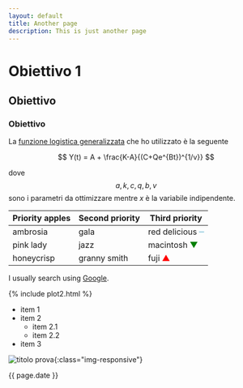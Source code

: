 ```yaml
---
layout: default
title: Another page
description: This is just another page
---
```


# Obiettivo 1
## Obiettivo
### Obiettivo

La [funzione logistica generalizzata](https://en.wikipedia.org/wiki/Generalised_logistic_function) che ho utilizzato è la seguente

$$
Y(t) = A + \frac{K-A}{(C+Qe^{Bt})^{1/v}}
$$

dove $$a, k, c, q, b, v$$ sono i parametri da ottimizzare mentre $x$ è la variabile indipendente.

  
| Priority apples | Second priority | Third priority |
|-------|--------|---------|
| ambrosia | gala | red delicious <font color="lightblue">&#9473;</font> |
| pink lady | jazz | macintosh  <font color="green">&#x25BC;</font> |
| honeycrisp | granny smith | fuji  <font color="red">&#x25B2;</font>  |


I usually search using [Google](https://www.google.com "Google").

{% include plot2.html %}

* item 1
* item 2
  * item 2.1
  * item 2.2
* item 3

![titolo prova](https://eli.thegreenplace.net/images/2016/animline.gif){:class="img-responsive"}

<p>{{ page.date }}</p>
